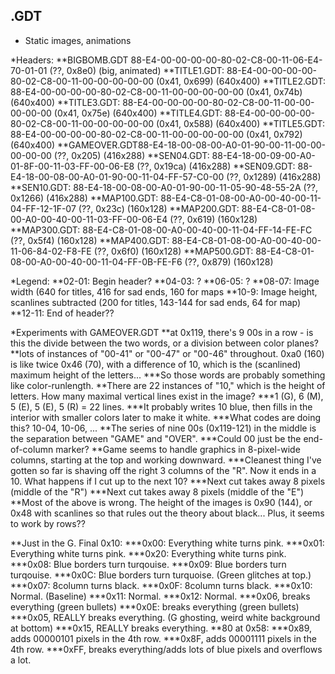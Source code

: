## .GDT
* Static images, animations

*Headers:
**BIGBOMB.GDT 88-E4-00-00-00-00-80-02-C8-00-11-06-E4-70-01-01 (??, 0x8e0) (big, animated)
**TITLE1.GDT: 88-E4-00-00-00-00-80-02-C8-00-11-00-00-00-00-00 (0x41, 0x699) (640x400)
**TITLE2.GDT: 88-E4-00-00-00-00-80-02-C8-00-11-00-00-00-00-00 (0x41, 0x74b) (640x400)
**TITLE3.GDT: 88-E4-00-00-00-00-80-02-C8-00-11-00-00-00-00-00 (0x41, 0x75e) (640x400)
**TITLE4.GDT: 88-E4-00-00-00-00-80-02-C8-00-11-00-00-00-00-00 (0x41, 0x588) (640x400)
**TITLE5.GDT: 88-E4-00-00-00-00-80-02-C8-00-11-00-00-00-00-00 (0x41, 0x792) (640x400)
**GAMEOVER.GDT88-E4-18-00-08-00-A0-01-90-00-11-00-00-00-00-00 (??, 0x205) (416x288)
**SEN04.GDT:  88-E4-18-00-09-00-A0-01-8F-00-11-03-FF-00-06-E8 (??, 0x19ca) (416x288)
**SEN09.GDT:  88-E4-18-00-08-00-A0-01-90-00-11-04-FF-57-C0-00 (??, 0x1289) (416x288)
**SEN10.GDT:  88-E4-18-00-08-00-A0-01-90-00-11-05-90-48-55-2A (??, 0x1266) (416x288)
**MAP100.GDT: 88-E4-C8-01-08-00-A0-00-40-00-11-04-FF-12-1F-07 (??, 0x23c) (160x128)
**MAP200.GDT: 88-E4-C8-01-08-00-A0-00-40-00-11-03-FF-00-06-E4 (??, 0x619) (160x128)
**MAP300.GDT: 88-E4-C8-01-08-00-A0-00-40-00-11-04-FF-14-FE-FC (??, 0x5f4) (160x128)
**MAP400.GDT: 88-E4-C8-01-08-00-A0-00-40-00-11-06-84-02-F8-FE (??, 0x6f0) (160x128)
**MAP500.GDT: 88-E4-C8-01-08-00-A0-00-40-00-11-04-FF-0B-FE-F6 (??, 0x879) (160x128)

*Legend:
**02-01: Begin header?
**04-03: ?
**06-05: ?
**08-07: Image width (640 for titles, 416 for sad ends, 160 for maps
**10-9: Image height, scanlines subtracted (200 for titles, 143-144 for sad ends, 64 for map)
**12-11: End of header??

*Experiments with GAMEOVER.GDT
**at 0x119, there's 9 00s in a row - is this the divide between the two words, or a division between color planes?
**lots of instances of "00-41" or "00-47" or "00-46" throughout. 0xa0 (160) is like twice 0x46 (70), with a difference of 10, which is the (scanlined) maximum height of the letters...
***So those words are probably something like color-runlength.
**There are 22 instances of "10," which is the height of letters. How many maximal vertical lines exist in the image?
***1 (G), 6 (M), 5 (E), 5 (E), 5 (R) = 22 lines.
***It probably writes 10 blue, then fills in the interior with smaller colors later to make it white.
***What codes are doing this? 10-04, 10-06, ...
**The series of nine 00s (0x119-121) in the  middle is the separation between "GAME" and "OVER".
***Could 00 just be the end-of-column marker?
**Game seems to handle graphics in 8-pixel-wide columns, starting at the top and working downward.
***Cleanest thing I've gotten so far is shaving off the right 3 columns of the "R". Now it ends in a 10. What happens if I cut up to the next 10?
***Next cut takes away 8 pixels (middle of the "R")
***Next cut takes away 8 pixels (middle of the "E")
**Most of the above is wrong. The height of the images is 0x90 (144), or 0x48 with scanlines so that rules out the theory about black... Plus, it seems to work by rows??

**Just in the G. Final 0x10:
***0x00: Everything white turns pink.
***0x01: Everything white turns pink.
***0x20: Everything white turns pink.
***0x08: Blue borders turn turqouise.
***0x09: Blue borders turn turqouise.
***0x0C: Blue borders turn turquoise. (Green glitches at top.)
***0x07: 8column turns black.
***0x0F: 8column turns black.
***0x10: Normal. (Baseline)
***0x11: Normal.
***0x12: Normal.
***0x06, breaks everything (green bullets)
***0x0E: breaks everything (green bullets)
***0x05, REALLY breaks everything. (G ghosting, weird white background at bottom)
***0x15, REALLY breaks everything.
**80 at 0x58:
***0x89, adds 00000101 pixels in the 4th row.
***0x8F, adds 00001111 pixels in the 4th row.
***0xFF, breaks everything/adds lots of blue pixels and overflows a lot.